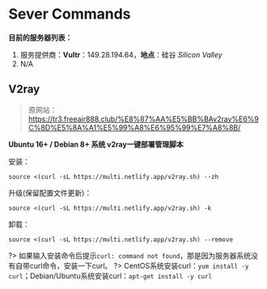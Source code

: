 # Sever Commands
**目前的服务器列表：**

1. 服务提供商：**Vultr**：149.28.194.64，**地点**：硅谷 _Silicon Valley_
2. N/A
## V2ray
> 原网站：https://tr3.freeair888.club/%E8%87%AA%E5%BB%BAv2ray%E6%9C%8D%E5%8A%A1%E5%99%A8%E6%95%99%E7%A8%8B/

**Ubuntu 16+ / Debian 8+ 系统 v2ray一键部署管理脚本**

安装：

```
source <(curl -sL https://multi.netlify.app/v2ray.sh) --zh
```

升级(保留配置文件更新)：

```
source <(curl -sL https://multi.netlify.app/v2ray.sh) -k
```

卸载：

```
source <(curl -sL https://multi.netlify.app/v2ray.sh) --remove
```

?> 如果输入安装命令后提示`curl: command not found`，那是因为服务器系统没有自带curl命令，安装一下curl。
?> CentOS系统安装curl：`yum install -y curl`；Debian/Ubuntu系统安装curl：`apt-get install -y curl`

